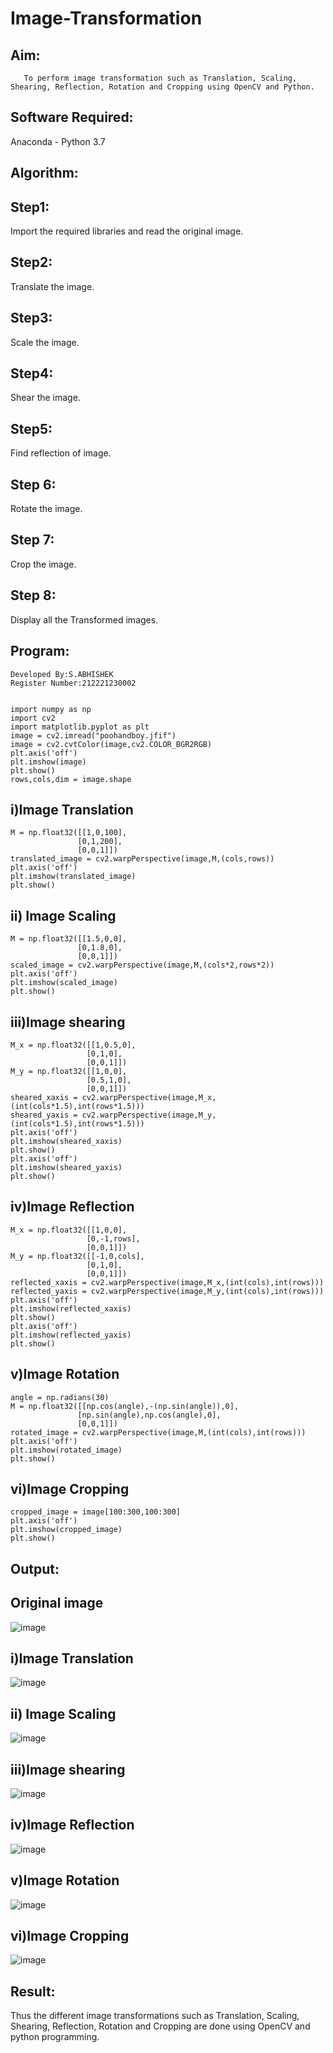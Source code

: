 # Image-Transformation
## Aim:
       To perform image transformation such as Translation, Scaling, Shearing, Reflection, Rotation and Cropping using OpenCV and Python.

## Software Required:
Anaconda - Python 3.7

## Algorithm:
## Step1:
Import the required libraries and read the original image.

## Step2:
Translate the image.

## Step3:
Scale the image.

## Step4:
Shear the image.

## Step5:
Find reflection of image.

## Step 6:
Rotate the image.

## Step 7:
Crop the image.

## Step 8:
Display all the Transformed images.
## Program:
```
Developed By:S.ABHISHEK
Register Number:212221230002


import numpy as np
import cv2
import matplotlib.pyplot as plt
image = cv2.imread("poohandboy.jfif")
image = cv2.cvtColor(image,cv2.COLOR_BGR2RGB)
plt.axis('off')
plt.imshow(image)
plt.show()
rows,cols,dim = image.shape
```
## i)Image Translation
```
M = np.float32([[1,0,100],
               [0,1,200],
               [0,0,1]])
translated_image = cv2.warpPerspective(image,M,(cols,rows))
plt.axis('off')
plt.imshow(translated_image)
plt.show()

```


## ii) Image Scaling
```
M = np.float32([[1.5,0,0],
               [0,1.8,0],
               [0,0,1]])
scaled_image = cv2.warpPerspective(image,M,(cols*2,rows*2))
plt.axis('off')
plt.imshow(scaled_image)
plt.show()
```


## iii)Image shearing
```
M_x = np.float32([[1,0.5,0],
                 [0,1,0],
                 [0,0,1]])
M_y = np.float32([[1,0,0],
                 [0.5,1,0],
                 [0,0,1]])
sheared_xaxis = cv2.warpPerspective(image,M_x,(int(cols*1.5),int(rows*1.5)))
sheared_yaxis = cv2.warpPerspective(image,M_y,(int(cols*1.5),int(rows*1.5)))
plt.axis('off')
plt.imshow(sheared_xaxis)
plt.show()
plt.axis('off')
plt.imshow(sheared_yaxis)
plt.show()
```


## iv)Image Reflection
```
M_x = np.float32([[1,0,0],
                 [0,-1,rows],
                 [0,0,1]])
M_y = np.float32([[-1,0,cols],
                 [0,1,0],
                 [0,0,1]])
reflected_xaxis = cv2.warpPerspective(image,M_x,(int(cols),int(rows)))
reflected_yaxis = cv2.warpPerspective(image,M_y,(int(cols),int(rows)))
plt.axis('off')
plt.imshow(reflected_xaxis)
plt.show()
plt.axis('off')
plt.imshow(reflected_yaxis)
plt.show()
```



## v)Image Rotation
```
angle = np.radians(30)
M = np.float32([[np.cos(angle),-(np.sin(angle)),0],
               [np.sin(angle),np.cos(angle),0],
               [0,0,1]])
rotated_image = cv2.warpPerspective(image,M,(int(cols),int(rows)))
plt.axis('off')
plt.imshow(rotated_image)
plt.show()
```



## vi)Image Cropping
```
cropped_image = image[100:300,100:300]
plt.axis('off')
plt.imshow(cropped_image)
plt.show()

```

## Output:
## Original image
![image](https://user-images.githubusercontent.com/66360846/232119339-794f8927-c83a-4c12-81d6-b1e3846b2374.png)

## i)Image Translation
![image](https://user-images.githubusercontent.com/66360846/232119386-5773701a-bbab-4b76-a616-61907f71084a.png)

## ii) Image Scaling
![image](https://user-images.githubusercontent.com/66360846/232119742-0b0fb9c5-3489-4498-9de0-3f435e779ef5.png)

## iii)Image shearing
![image](https://user-images.githubusercontent.com/66360846/232119784-172d9446-2e89-4914-b801-627970b3a7b9.png)

## iv)Image Reflection
![image](https://user-images.githubusercontent.com/66360846/232119819-1c7adf90-af14-4f08-93a5-eede248566a2.png)

## v)Image Rotation
![image](https://user-images.githubusercontent.com/66360846/232119857-80904d05-a7af-460f-a924-865bfd13a78a.png)

## vi)Image Cropping
![image](https://user-images.githubusercontent.com/66360846/232119895-75beba22-9ea8-4210-af42-dfc974fd504d.png)




## Result: 

Thus the different image transformations such as Translation, Scaling, Shearing, Reflection, Rotation and Cropping are done using OpenCV and python programming.
